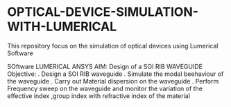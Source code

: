 # OPTICAL-DEVICE-SIMULATION-WITH-LUMERICAL
This repository focus on the simulation of optical devices using Lumerical Software 

SOftware LUMERICAL ANSYS 
AIM: Design of a SOI RIB WAVEGUIDE 
Objective:
. Design a SOI RIB waveguide
. Simulate the modal beehaviour of the waveguide
. Carry out Material dispersion on the waveguide
. Perform Frequency sweep on the waveguide and monitor the variation of the effective index ,group index with refractive index of the material 

